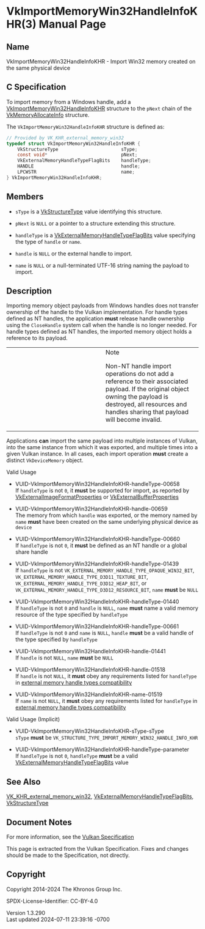 # VkImportMemoryWin32HandleInfoKHR(3) Manual Page

## Name

VkImportMemoryWin32HandleInfoKHR - Import Win32 memory created on the
same physical device



## <a href="#_c_specification" class="anchor"></a>C Specification

To import memory from a Windows handle, add a
[VkImportMemoryWin32HandleInfoKHR](https://registry.khronos.org/vulkan/specs/1.3-extensions/man/html/VkImportMemoryWin32HandleInfoKHR.html)
structure to the `pNext` chain of the
[VkMemoryAllocateInfo](https://registry.khronos.org/vulkan/specs/1.3-extensions/man/html/VkMemoryAllocateInfo.html) structure.

The `VkImportMemoryWin32HandleInfoKHR` structure is defined as:

``` c
// Provided by VK_KHR_external_memory_win32
typedef struct VkImportMemoryWin32HandleInfoKHR {
    VkStructureType                       sType;
    const void*                           pNext;
    VkExternalMemoryHandleTypeFlagBits    handleType;
    HANDLE                                handle;
    LPCWSTR                               name;
} VkImportMemoryWin32HandleInfoKHR;
```

## <a href="#_members" class="anchor"></a>Members

- `sType` is a [VkStructureType](https://registry.khronos.org/vulkan/specs/1.3-extensions/man/html/VkStructureType.html) value identifying
  this structure.

- `pNext` is `NULL` or a pointer to a structure extending this
  structure.

- `handleType` is a
  [VkExternalMemoryHandleTypeFlagBits](https://registry.khronos.org/vulkan/specs/1.3-extensions/man/html/VkExternalMemoryHandleTypeFlagBits.html)
  value specifying the type of `handle` or `name`.

- `handle` is `NULL` or the external handle to import.

- `name` is `NULL` or a null-terminated UTF-16 string naming the payload
  to import.

## <a href="#_description" class="anchor"></a>Description

Importing memory object payloads from Windows handles does not transfer
ownership of the handle to the Vulkan implementation. For handle types
defined as NT handles, the application **must** release handle ownership
using the `CloseHandle` system call when the handle is no longer needed.
For handle types defined as NT handles, the imported memory object holds
a reference to its payload.

<table>
<colgroup>
<col style="width: 50%" />
<col style="width: 50%" />
</colgroup>
<tbody>
<tr>
<td class="icon"><em></em></td>
<td class="content">Note
<p>Non-NT handle import operations do not add a reference to their
associated payload. If the original object owning the payload is
destroyed, all resources and handles sharing that payload will become
invalid.</p></td>
</tr>
</tbody>
</table>

Applications **can** import the same payload into multiple instances of
Vulkan, into the same instance from which it was exported, and multiple
times into a given Vulkan instance. In all cases, each import operation
**must** create a distinct `VkDeviceMemory` object.

Valid Usage

- <a href="#VUID-VkImportMemoryWin32HandleInfoKHR-handleType-00658"
  id="VUID-VkImportMemoryWin32HandleInfoKHR-handleType-00658"></a>
  VUID-VkImportMemoryWin32HandleInfoKHR-handleType-00658  
  If `handleType` is not `0`, it **must** be supported for import, as
  reported by
  [VkExternalImageFormatProperties](https://registry.khronos.org/vulkan/specs/1.3-extensions/man/html/VkExternalImageFormatProperties.html)
  or [VkExternalBufferProperties](https://registry.khronos.org/vulkan/specs/1.3-extensions/man/html/VkExternalBufferProperties.html)

- <a href="#VUID-VkImportMemoryWin32HandleInfoKHR-handle-00659"
  id="VUID-VkImportMemoryWin32HandleInfoKHR-handle-00659"></a>
  VUID-VkImportMemoryWin32HandleInfoKHR-handle-00659  
  The memory from which `handle` was exported, or the memory named by
  `name` **must** have been created on the same underlying physical
  device as `device`

- <a href="#VUID-VkImportMemoryWin32HandleInfoKHR-handleType-00660"
  id="VUID-VkImportMemoryWin32HandleInfoKHR-handleType-00660"></a>
  VUID-VkImportMemoryWin32HandleInfoKHR-handleType-00660  
  If `handleType` is not `0`, it **must** be defined as an NT handle or
  a global share handle

- <a href="#VUID-VkImportMemoryWin32HandleInfoKHR-handleType-01439"
  id="VUID-VkImportMemoryWin32HandleInfoKHR-handleType-01439"></a>
  VUID-VkImportMemoryWin32HandleInfoKHR-handleType-01439  
  If `handleType` is not
  `VK_EXTERNAL_MEMORY_HANDLE_TYPE_OPAQUE_WIN32_BIT`,
  `VK_EXTERNAL_MEMORY_HANDLE_TYPE_D3D11_TEXTURE_BIT`,
  `VK_EXTERNAL_MEMORY_HANDLE_TYPE_D3D12_HEAP_BIT`, or
  `VK_EXTERNAL_MEMORY_HANDLE_TYPE_D3D12_RESOURCE_BIT`, `name` **must**
  be `NULL`

- <a href="#VUID-VkImportMemoryWin32HandleInfoKHR-handleType-01440"
  id="VUID-VkImportMemoryWin32HandleInfoKHR-handleType-01440"></a>
  VUID-VkImportMemoryWin32HandleInfoKHR-handleType-01440  
  If `handleType` is not `0` and `handle` is `NULL`, `name` **must**
  name a valid memory resource of the type specified by `handleType`

- <a href="#VUID-VkImportMemoryWin32HandleInfoKHR-handleType-00661"
  id="VUID-VkImportMemoryWin32HandleInfoKHR-handleType-00661"></a>
  VUID-VkImportMemoryWin32HandleInfoKHR-handleType-00661  
  If `handleType` is not `0` and `name` is `NULL`, `handle` **must** be
  a valid handle of the type specified by `handleType`

- <a href="#VUID-VkImportMemoryWin32HandleInfoKHR-handle-01441"
  id="VUID-VkImportMemoryWin32HandleInfoKHR-handle-01441"></a>
  VUID-VkImportMemoryWin32HandleInfoKHR-handle-01441  
  If `handle` is not `NULL`, `name` **must** be `NULL`

- <a href="#VUID-VkImportMemoryWin32HandleInfoKHR-handle-01518"
  id="VUID-VkImportMemoryWin32HandleInfoKHR-handle-01518"></a>
  VUID-VkImportMemoryWin32HandleInfoKHR-handle-01518  
  If `handle` is not `NULL`, it **must** obey any requirements listed
  for `handleType` in <a
  href="https://registry.khronos.org/vulkan/specs/1.3-extensions/html/vkspec.html#external-memory-handle-types-compatibility"
  target="_blank" rel="noopener">external memory handle types
  compatibility</a>

- <a href="#VUID-VkImportMemoryWin32HandleInfoKHR-name-01519"
  id="VUID-VkImportMemoryWin32HandleInfoKHR-name-01519"></a>
  VUID-VkImportMemoryWin32HandleInfoKHR-name-01519  
  If `name` is not `NULL`, it **must** obey any requirements listed for
  `handleType` in <a
  href="https://registry.khronos.org/vulkan/specs/1.3-extensions/html/vkspec.html#external-memory-handle-types-compatibility"
  target="_blank" rel="noopener">external memory handle types
  compatibility</a>

Valid Usage (Implicit)

- <a href="#VUID-VkImportMemoryWin32HandleInfoKHR-sType-sType"
  id="VUID-VkImportMemoryWin32HandleInfoKHR-sType-sType"></a>
  VUID-VkImportMemoryWin32HandleInfoKHR-sType-sType  
  `sType` **must** be
  `VK_STRUCTURE_TYPE_IMPORT_MEMORY_WIN32_HANDLE_INFO_KHR`

- <a href="#VUID-VkImportMemoryWin32HandleInfoKHR-handleType-parameter"
  id="VUID-VkImportMemoryWin32HandleInfoKHR-handleType-parameter"></a>
  VUID-VkImportMemoryWin32HandleInfoKHR-handleType-parameter  
  If `handleType` is not `0`, `handleType` **must** be a valid
  [VkExternalMemoryHandleTypeFlagBits](https://registry.khronos.org/vulkan/specs/1.3-extensions/man/html/VkExternalMemoryHandleTypeFlagBits.html)
  value

## <a href="#_see_also" class="anchor"></a>See Also

[VK_KHR_external_memory_win32](https://registry.khronos.org/vulkan/specs/1.3-extensions/man/html/VK_KHR_external_memory_win32.html),
[VkExternalMemoryHandleTypeFlagBits](https://registry.khronos.org/vulkan/specs/1.3-extensions/man/html/VkExternalMemoryHandleTypeFlagBits.html),
[VkStructureType](https://registry.khronos.org/vulkan/specs/1.3-extensions/man/html/VkStructureType.html)

## <a href="#_document_notes" class="anchor"></a>Document Notes

For more information, see the <a
href="https://registry.khronos.org/vulkan/specs/1.3-extensions/html/vkspec.html#VkImportMemoryWin32HandleInfoKHR"
target="_blank" rel="noopener">Vulkan Specification</a>

This page is extracted from the Vulkan Specification. Fixes and changes
should be made to the Specification, not directly.

## <a href="#_copyright" class="anchor"></a>Copyright

Copyright 2014-2024 The Khronos Group Inc.

SPDX-License-Identifier: CC-BY-4.0

Version 1.3.290  
Last updated 2024-07-11 23:39:16 -0700
